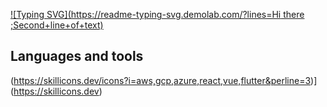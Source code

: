 [![Typing SVG](https://readme-typing-svg.demolab.com/?lines=Hi there ;Second+line+of+text)](https://git.io/typing-svg)
## Languages and tools
(https://skillicons.dev/icons?i=aws,gcp,azure,react,vue,flutter&perline=3)](https://skillicons.dev)
